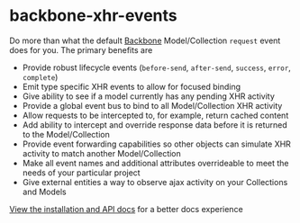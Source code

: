 backbone-xhr-events
====================
Do more than what the default [Backbone](http://http://backbonejs.org/) Model/Collection ```request``` event does for you.  The primary benefits are

* Provide robust lifecycle events (```before-send```, ```after-send```, ```success```, ```error```, ```complete```)
* Emit type specific XHR events to allow for focused binding
* Give ability to see if a model currently has any pending XHR activity
* Provide a global event bus to bind to all Model/Collection XHR activity
* Allow requests to be intercepted to, for example, return cached content
* Add ability to intercept and override response data before it is returned to the Model/Collection
* Provide event forwarding capabilities so other objects can simulate XHR activity to match another Model/Collection
* Make all event names and additional attributes overrideable to meet the needs of your particular project
* Give external entities a way to observe ajax activity on your Collections and Models

[View the installation and API docs](http://jhudson8.github.io/fancydocs/index.html#project/jhudson8/backbone-xhr-events) for a better docs experience
